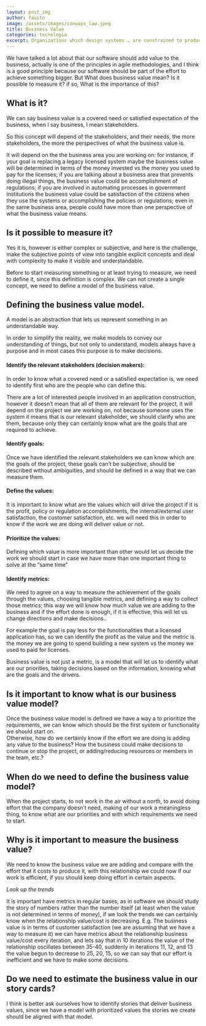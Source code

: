 ```yaml
---
layout: post_img
author: fausto
image: /assets/images/conways_law.jpeg
title: Business Value
categories: tecnologia
excerpt: Organizations which design systems … are constrained to produce designs which are copies of the communication structures of these organizations..
---
```


We have talked a lot about that our software should add value to the business, actually is one of the principles in agile methodologies, and I think is a good principle because our software should be part of the effort to achieve something bigger.
But What does business value mean? Is it possible to measure it? if so, What is the importance of this?<br/>

## What is it?<br/>

We can say business value is a covered need or satisfied expectation of the business, when I say business, I mean stakeholders.<br/>

So this concept will depend of the stakeholders, and their needs, the more stakeholders, the more the perspectives of what the business value is.<br/>

It will depend on the the business area you are working on: for instance, if your goal is replacing a legacy licensed system maybe the business value will be determined in terms of the money invested vs the money you used to pay for the licenses; if you are talking about a business area that prevents doing illegal things, the business value could be  accomplishment of regulations; if you are involved in automating processes in government institutions the business value could be  satisfaction of the citizens when they use the systems or accomplishing the policies or regulations; even in the same business area, people could have more than one perspective of what the business value means.<br/>

## Is it possible to measure it?<br/>

Yes it is, however is either complex or subjective, and here is the challenge, make the subjective points of view into tangible explicit concepts and deal with complexity to make it visible and understandable.<br/>

Before to start measuring something or at least trying to measure, we need to define it, since this definition is complex. We can not create a single concept, we need to define a model of the business value.<br/>

## Defining the business value model.<br/>

A model is an abstraction that lets us represent something in an understandable way.<br/>

In order to simplify the reality, we make models to convey our understanding of things, but not only to understand, models always have a purpose and in most cases this purpose is to make decisions.<br/>

#### Identify the relevant stakeholders (decision makers):<br/>

In order to know what a covered need or a satisfied expectation is, we need to identify first who are the people who can define this.<br/>

There are a lot of interested people involved in an application construction, however it doesn’t mean that all of them are relevant for the project, it will depend on the project we are working on, not because someone uses the system it means that is our relevant stakeholder, we should clarify who are them, because only they can certainly know what are the goals that are required to achieve.<br/>

#### Identify goals:<br/>

Once we have identified the relevant stakeholders we can know which are the goals of the project, these goals can’t be subjective, should be described without ambiguities, and should be defined in a way that we can measure them.<br/>

#### Define the values:<br/>

It is important to know what are the values which will drive the project if it is the profit, policy or regulation accomplishments, the internal/external user satisfaction, the customer satisfaction, etc. we will need this in order to know if the work we are doing will deliver value or not.<br/>

#### Prioritize the values:<br/>

Defining which value is more important than other would let us decide the work we should start in case we have more than one important thing to solve at the “same time”<br/>

#### Identify metrics:<br/>

We need to agree on a way to measure the achievement of the goals through the values, choosing tangible metrics, and defining a way to collect those metrics; this way we will know how much value we are adding to the business and if the effort done is enough, if it is effective, this will let us change directions and make decisions..<br/>

For example the goal is pay less for the functionalities that a licensed application has, so we can identify the profit as the value and the metric is the money we are going to spend building a new system vs the money we used to paid for licenses.<br/>

Business value is not just a metric, is a model that will let us to identify what are our priorities, taking decisions based on the information, knowing what are the goals and the drivers.<br/>

## Is it important to know what is our business value model?<br/>
Once the business value model is defined we have a way a to prioritize the requirements, we can know which should be the first system or functionality we should start on.
<br/>
Otherwise, how do we certainly know if the effort we are doing is adding any value to the business? How the business could make decisions to continue or stop the project, or adding/reducing resources or members in the team, etc.?
<br/>

## When do we need to define the business value model?<br/>

When the project starts, to not work in the air without a north, to avoid doing effort that the company doesn’t need, making of our work a meaningless thing, to know what are our priorities and with which requirements we need to start.
<br/>

## Why is it important to measure the business value?<br/>

We need to know the business value we are adding and compare with the effort that it costs to produce it, with this relationship we could now if our work is efficient, if you should keep doing effort in certain aspects.<br/>

*Look up the trends*<br/>

It is important have metrics in regular bases, as in software we should study the story of numbers rather than the number itself (at least when the value is not determined in terms of money), if we look the trends we can certainly know when the relationship value/cost is decreasing. E.g. The business value is in terms of customer satisfaction (we are assuming that we have a way to measure it) we can have metrics about the relationship business value/cost every iteration, and lets say that in 10 iterations the value of the relationship oscillates between 35-40, suddenly in iterations 11, 12, and 13 the value begun to decrease to 25, 20, 15, so we can say that our effort is inefficient and we have to make some decisions.<br/>

## Do we need to estimate the business value in our story cards?<br/>

I think is better ask ourselves how to identify stories that deliver business values, since we have a model with prioritized values the stories we create should be aligned with that model.<br/>
